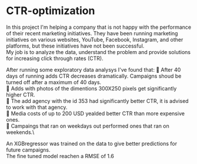 # CTR-optimization

In this project I'm helping a company that is not happy with the performance of their recent marketing initiatives. They have been running marketing initiatives on various websites, YouTube, Facebook, Instagram, and other platforms, but these initiatives have not been successful.\
My job is to analyze the data, understand the problem and provide solutions for increasing click through rates (CTR). 

After running some exploratory data analysys I've found that:
🔎 After 40 days of running adds CTR decreases dramatically. Campaigns shoud be turned off after a maximum of 40 days.\
🔎 Adds with photos of the dimentions 300X250 pixels get significantly higher CTR.\
🔎 The add agency with the id 353 had significantly better CTR, it is advised to work with that agency.\
🔎 Media costs of up to 200 USD yealded better CTR than more expensive ones.\
🔎 Campaings that ran on weekdays out performed ones that ran on weekends.\

An XGBregressor was trained on the data to give better predictions for future campaigns.\
The fine tuned model reachen a RMSE of 1.6
